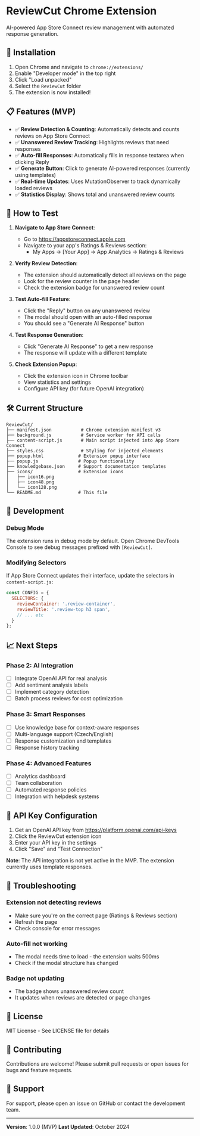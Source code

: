 # ReviewCut Chrome Extension

AI-powered App Store Connect review management with automated response generation.

## 🚀 Installation

1. Open Chrome and navigate to `chrome://extensions/`
2. Enable "Developer mode" in the top right
3. Click "Load unpacked"
4. Select the `ReviewCut` folder
5. The extension is now installed!

## 📋 Features (MVP)

- ✅ **Review Detection & Counting**: Automatically detects and counts reviews on App Store Connect
- ✅ **Unanswered Review Tracking**: Highlights reviews that need responses
- ✅ **Auto-fill Responses**: Automatically fills in response textarea when clicking Reply
- ✅ **Generate Button**: Click to generate AI-powered responses (currently using templates)
- ✅ **Real-time Updates**: Uses MutationObserver to track dynamically loaded reviews
- ✅ **Statistics Display**: Shows total and unanswered review counts

## 🎯 How to Test

1. **Navigate to App Store Connect**:
   - Go to https://appstoreconnect.apple.com
   - Navigate to your app's Ratings & Reviews section:
     - My Apps → [Your App] → App Analytics → Ratings & Reviews

2. **Verify Review Detection**:
   - The extension should automatically detect all reviews on the page
   - Look for the review counter in the page header
   - Check the extension badge for unanswered review count

3. **Test Auto-fill Feature**:
   - Click the "Reply" button on any unanswered review
   - The modal should open with an auto-filled response
   - You should see a "Generate AI Response" button

4. **Test Response Generation**:
   - Click "Generate AI Response" to get a new response
   - The response will update with a different template

5. **Check Extension Popup**:
   - Click the extension icon in Chrome toolbar
   - View statistics and settings
   - Configure API key (for future OpenAI integration)

## 🛠️ Current Structure

```
ReviewCut/
├── manifest.json           # Chrome extension manifest v3
├── background.js           # Service worker for API calls
├── content-script.js       # Main script injected into App Store Connect
├── styles.css              # Styling for injected elements
├── popup.html             # Extension popup interface
├── popup.js               # Popup functionality
├── knowledgebase.json     # Support documentation templates
├── icons/                 # Extension icons
│   ├── icon16.png
│   ├── icon48.png
│   └── icon128.png
└── README.md              # This file
```

## 🔧 Development

### Debug Mode
The extension runs in debug mode by default. Open Chrome DevTools Console to see debug messages prefixed with `[ReviewCut]`.

### Modifying Selectors
If App Store Connect updates their interface, update the selectors in `content-script.js`:
```javascript
const CONFIG = {
  SELECTORS: {
    reviewContainer: '.review-container',
    reviewTitle: '.review-top h3 span',
    // ... etc
  }
};
```

## 📈 Next Steps

### Phase 2: AI Integration
- [ ] Integrate OpenAI API for real analysis
- [ ] Add sentiment analysis labels
- [ ] Implement category detection
- [ ] Batch process reviews for cost optimization

### Phase 3: Smart Responses
- [ ] Use knowledge base for context-aware responses
- [ ] Multi-language support (Czech/English)
- [ ] Response customization and templates
- [ ] Response history tracking

### Phase 4: Advanced Features
- [ ] Analytics dashboard
- [ ] Team collaboration
- [ ] Automated response policies
- [ ] Integration with helpdesk systems

## 🔑 API Key Configuration

1. Get an OpenAI API key from https://platform.openai.com/api-keys
2. Click the ReviewCut extension icon
3. Enter your API key in the settings
4. Click "Save" and "Test Connection"

**Note**: The API integration is not yet active in the MVP. The extension currently uses template responses.

## 🐛 Troubleshooting

### Extension not detecting reviews
- Make sure you're on the correct page (Ratings & Reviews section)
- Refresh the page
- Check console for error messages

### Auto-fill not working
- The modal needs time to load - the extension waits 500ms
- Check if the modal structure has changed

### Badge not updating
- The badge shows unanswered review count
- It updates when reviews are detected or page changes

## 📝 License

MIT License - See LICENSE file for details

## 🤝 Contributing

Contributions are welcome! Please submit pull requests or open issues for bugs and feature requests.

## 📧 Support

For support, please open an issue on GitHub or contact the development team.

---

**Version**: 1.0.0 (MVP)
**Last Updated**: October 2024